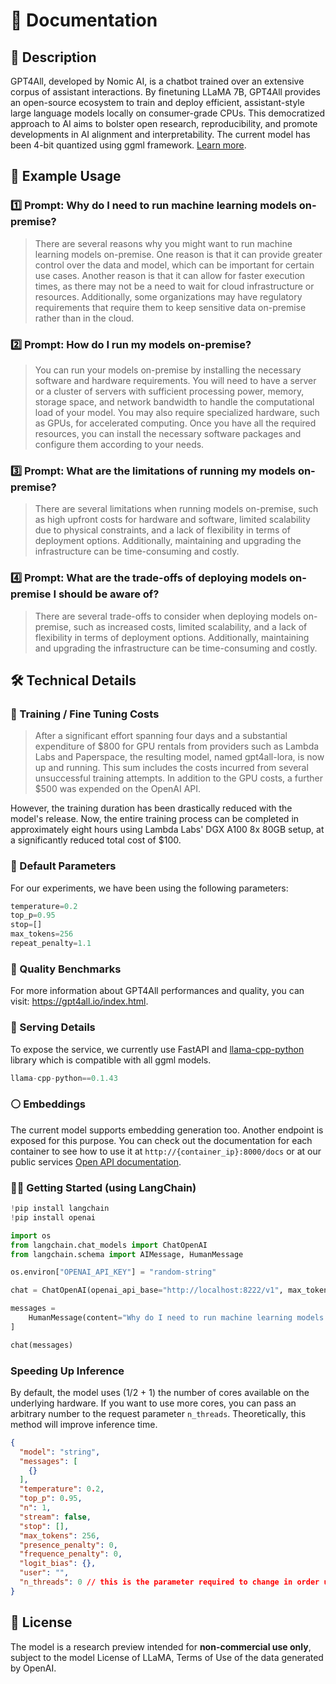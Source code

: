 # 📑 Documentation

## 📌 Description

GPT4All, developed by Nomic AI, is a chatbot trained over an extensive corpus of assistant interactions. By finetuning LLaMA 7B, GPT4All provides an open-source ecosystem to train and deploy efficient, assistant-style large language models locally on consumer-grade CPUs. This democratized approach to AI aims to bolster open research, reproducibility, and promote developments in AI alignment and interpretability. The current model has been 4-bit quantized using ggml framework. [Learn more](https://github.com/nomic-ai/gpt4all).

## 📒 Example Usage

### 1️⃣ Prompt: Why do I need to run machine learning models on-premise?

> There are several reasons why you might want to run machine learning models on-premise. One reason is that it can provide greater control over the data and model, which can be important for certain use cases. Another reason is that it can allow for faster execution times, as there may not be a need to wait for cloud infrastructure or resources. Additionally, some organizations may have regulatory requirements that require them to keep sensitive data on-premise rather than in the cloud.

### 2️⃣ Prompt: How do I run my models on-premise?

> You can run your models on-premise by installing the necessary software and hardware requirements. You will need to have a server or a cluster of servers with sufficient processing power, memory, storage space, and network bandwidth to handle the computational load of your model. You may also require specialized hardware, such as GPUs, for accelerated computing. Once you have all the required resources, you can install the necessary software packages and configure them according to your needs.

### 3️⃣ Prompt: What are the limitations of running my models on-premise?

> There are several limitations when running models on-premise, such as high upfront costs for hardware and software, limited scalability due to physical constraints, and a lack of flexibility in terms of deployment options. Additionally, maintaining and upgrading the infrastructure can be time-consuming and costly.

### 4️⃣ Prompt: What are the trade-offs of deploying models on-premise I should be aware of?

> There are several trade-offs to consider when deploying models on-premise, such as increased costs, limited scalability, and a lack of flexibility in terms of deployment options. Additionally, maintaining and upgrading the infrastructure can be time-consuming and costly.


## 🛠️ Technical Details

### 🔧 Training / Fine Tuning Costs

> After a significant effort spanning four days and a substantial expenditure of $800 for GPU rentals from providers such as Lambda Labs and Paperspace, the resulting model, named gpt4all-lora, is now up and running. This sum includes the costs incurred from several unsuccessful training attempts. In addition to the GPU costs, a further $500 was expended on the OpenAI API. 

However, the training duration has been drastically reduced with the model's release. Now, the entire training process can be completed in approximately eight hours using Lambda Labs' DGX A100 8x 80GB setup, at a significantly reduced total cost of $100.

### 🔢 Default Parameters

For our experiments, we have been using the following parameters:

```python
temperature=0.2
top_p=0.95
stop=[]
max_tokens=256
repeat_penalty=1.1
```

### 🔎 Quality Benchmarks

For more information about GPT4All performances and quality, you can visit: https://gpt4all.io/index.html.

### 🚀 Serving Details

To expose the service, we currently use FastAPI and [llama-cpp-python](https://abetlen.github.io/llama-cpp-python/) library which is compatible with all ggml models.

```python
llama-cpp-python==0.1.43
```

### ⚪️ Embeddings

The current model supports embedding generation too. Another endpoint is exposed for this purpose. You can check out the documentation for each container to see how to use it at `http://{container_ip}:8000/docs` or at our public services [Open API documentation](https://mock.prem.ninja/docs).

### 🦜🔗 Getting Started (using LangChain)

```python
!pip install langchain
!pip install openai

import os
from langchain.chat_models import ChatOpenAI
from langchain.schema import AIMessage, HumanMessage

os.environ["OPENAI_API_KEY"] = "random-string"

chat = ChatOpenAI(openai_api_base="http://localhost:8222/v1", max_tokens=128)

messages = 
    HumanMessage(content="Why do I need to run machine learning models on-premise?")
]

chat(messages)
```

### Speeding Up Inference

By default, the model uses (1/2 + 1) the number of cores available on the underlying hardware. If you want to use more cores, you can pass an arbitrary number to the request parameter `n_threads`. Theoretically, this method will improve inference time.

```json
{
  "model": "string",
  "messages": [
    {}
  ],
  "temperature": 0.2,
  "top_p": 0.95,
  "n": 1,
  "stream": false,
  "stop": [],
  "max_tokens": 256,
  "presence_penalty": 0,
  "frequence_penalty": 0,
  "logit_bias": {},
  "user": "",
  "n_threads": 0 // this is the parameter required to change in order use more cpu cores.
}
```

## 📜 License

The model is a research preview intended for **non-commercial use only**, subject to the model License of LLaMA, Terms of Use of the data generated by OpenAI.
